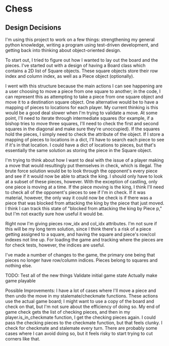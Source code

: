 # Chess

## Design Decisions

I'm using this project to work on a few things: strengthening my general python knowledge, writing a program using test-driven development, and getting back into thinking about object-oriented design.

To start out, I tried to figure out how I wanted to lay out the board and the pieces. I've started out with a design of having a Board class which contains a 2D list of Square objects. These square objects store their row index and column index, as well as a Piece object (optionally).

I went with this structure because the main actions I can see happening are a user choosing to move a piece from one square to another; in the code, I can represent this as attempting to take a piece from one square object and move it to a destination square object. One alternative would be to have a mapping of pieces to locations for each player. My current thinking is this would be a good deal slower when I'm trying to validate a move. At some point, I'll need to iterate through intermediate squares (for example, if a bishop tries to move three squares, I'll need to check the first and second squares in the diagonal and make sure they're unoccupied). If the squares hold the pieces, I simply need to check the attribute of the object. If I store a mapping of pieces to locations in a dict, I'll have to search each piece to see if it's in that location. I could have a dict of locations to pieces, but that's essentially the same solution as storing the piece in the Square object.

I'm trying to think about how I want to deal with the issue of a player making a move that would resultingly put themselves in check, which is illegal. The brute force solution would be to look through the opponent's every piece and see if it would now be able to attack the king. I should only have to look at a subset of these pieces, however. With the exception of castling, only one piece is moving at a time. If the piece moving is the king, I think I'll need to check all of the opponent's pieces to see if I'm in check. If it was material, however, the only way it could now be check is if there was a piece that was blocked from attacking the king by the piece that just moved. I think I can track this state of "blocked from attacking the king by Piece p," but I'm not exactly sure how useful it would be.

Right now I'm giving pieces row_idx and col_idx attributes. I'm not sure if this will be my long term solution, since I think there's a risk of a piece getting assigned to a square, and having the square and piece's row/col indexes not line up. For loading the game and tracking where the pieces are for check tests, however, the indices are useful.

I've made a number of changes to the game, the primary one being that pieces no longer have row/column indices. Pieces belong to squares and nothing else.

TODO:
    Test all of the new things
    Validate initial game state
    Actually make game playable

Possible Improvements:
    I have a lot of cases where I'll move a piece and then undo the move in my stalemate/checkmate functions. These actions use the actual game board; I might want to use a copy of the board and check on that, but I'm not sure about the efficiency of doing so.
    My end of game check gets the list of checking pieces, and then in my player.is_in_checkmate function, I get the checking pieces again. I could pass the checking pieces to the checkmate function, but that feels clunky.
    I check for checkmate and stalemate every turn. There are probably some cases where I can avoid doing so, but it feels risky to start trying to cut corners like that.